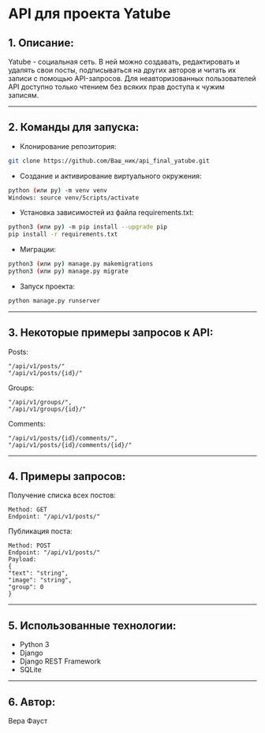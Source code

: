 # API для проекта Yatube
## 1. Описание:
Yatube - социальная сеть. 
В ней можно создавать, редактировать и удалять свои посты,
подписываться на других авторов и читать их записи с помощью API-запросов.
Для неавторизованных пользователей API доступно только чтением
без всяких прав доступа к чужим записям.

---
## 2. Команды для запуска:
- Клонирование репозитория:
```bash
git clone https://github.com/Ваш_ник/api_final_yatube.git
```
- Создание и активирование виртуального окружения:
```bash
python (или py) -m venv venv
Windows: source venv/Scripts/activate
```
- Установка зависимостей из файла requirements.txt:
```bash
python3 (или py) -m pip install --upgrade pip
pip install -r requirements.txt
```
- Миграции:
```bash
python3 (или py) manage.py makemigrations
python3 (или py) manage.py migrate
```
- Запуск проекта:
```bash
python manage.py runserver
```

---
## 3. Некоторые примеры запросов к API:
Posts:
```
"/api/v1/posts/"
"/api/v1/posts/{id}/"
```
Groups:
```
"/api/v1/groups/",
"/api/v1/groups/{id}/"
```
Comments:
```
"/api/v1/posts/{id}/comments/",
"/api/v1/posts/{id}/comments/{id}/"
```

---
## 4. Примеры запросов:

Получение списка всех постов:
```
Method: GET
Endpoint: "/api/v1/posts/"
```

Публикация поста:
```
Method: POST
Endpoint: "/api/v1/posts/"
Payload:
{
"text": "string",
"image": "string",
"group": 0
}
```

---
## 5. Использованные технологии:
 - Python 3
- Django
- Django REST Framework
- SQLite

---
## 6. Автор:

Вера Фауст
